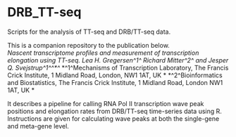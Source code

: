 # DRB_TT-seq

Scripts for the analysis of TT-seq and DRB/TT-seq data.

This is a companion repository to the publication below.  
*Nascent transcriptome profiles and measurement of transcription elongation using TT-seq.*
*Lea H. Gregersen^1^ Richard Mitter^2^ and Jesper Q. Svejstrup^1^^\*^*
*^1^Mechanisms of Transcription Laboratory, The Francis Crick Institute, 1 Midland Road, London, NW1 1AT, UK  *
*^2^Bioinformatics and Biostatistics, The Francis Crick Institute, 1 Midland Road, London NW1 1AT, UK  *

It describes a pipeline for calling RNA Pol II transcription wave peak positions and elongation rates from DRB/TT-seq time-series data using R.  Instructions are given for calculating wave peaks at both the single-gene and meta-gene level.
